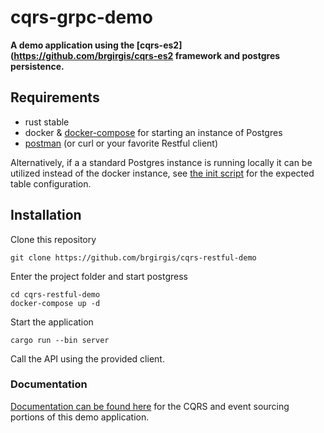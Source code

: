 # cqrs-grpc-demo

**A demo application using the [cqrs-es2](https://github.com/brgirgis/cqrs-es2 framework and postgres persistence.**

## Requirements

- rust stable
- docker & [docker-compose](https://docs.docker.com/compose/) for starting an instance of Postgres
- [postman](https://www.postman.com/) (or curl or your favorite Restful client)

Alternatively, if a a standard Postgres instance is running locally it can be utilized instead of the docker instance,
see [the init script](db/init.sql) for the expected table configuration.

## Installation

Clone this repository

    git clone https://github.com/brgirgis/cqrs-restful-demo

Enter the project folder and start postgress

    cd cqrs-restful-demo
    docker-compose up -d

Start the application

    cargo run --bin server

Call the API using the provided client.

### Documentation

[Documentation can be found here](https://doc.rust-cqrs.org/)
for the CQRS and event sourcing portions of this demo application.
